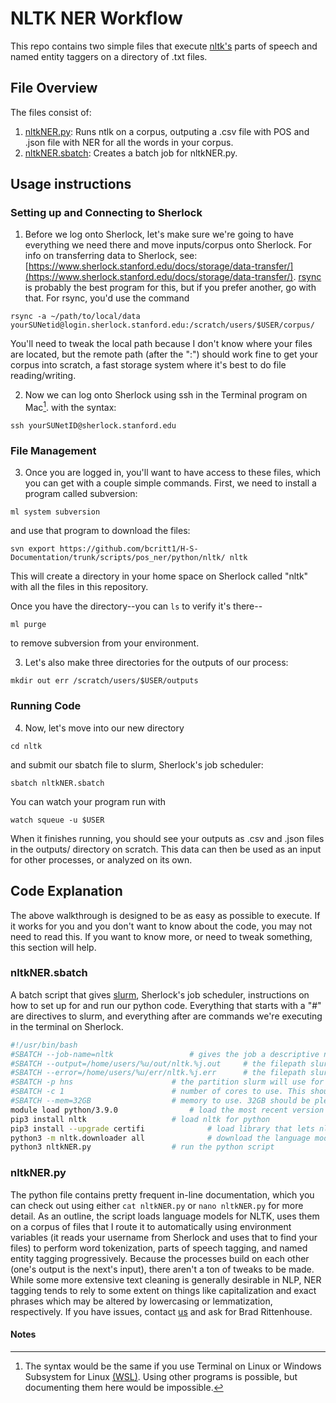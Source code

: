# NLTK NER Workflow

This repo contains two simple files that execute [nltk's](https://www.nltk.org/index.html) parts of speech and named entity taggers on a directory of .txt files.

## File Overview

The files consist of:

1. [nltkNER.py](/scripts/pos_ner/python/nltk/nltkNER.py): Runs ntlk on a corpus, outputing a .csv file with 
POS and .json file with NER for all the words in your corpus.
2. [nltkNER.sbatch](/scripts/pos_ner/python/nltk/nltkNER.sbatch): Creates a batch job for nltkNER.py.

## Usage instructions

### Setting up and Connecting to Sherlock

1. Before we log onto Sherlock, let's make sure we're going to have everything we need there and move inputs/corpus onto Sherlock. For info on transferring data to Sherlock, see:
[https://www.sherlock.stanford.edu/docs/storage/data-transfer/](https://www.sherlock.stanford.edu/docs/storage/data-transfer/). [rsync](https://www.sherlock.stanford.edu/docs/storage/data-transfer/#rsync) is probably the best program for
this, but if you prefer another, go with that. For rsync, you'd use the command 
``` 
rsync -a ~/path/to/local/data yourSUNetid@login.sherlock.stanford.edu:/scratch/users/$USER/corpus/
```
You'll need to tweak the local path because I don't know where your files are located, but the remote path (after the ":") should work fine to get your corpus into scratch, a fast storage system where it's best to do file 
reading/writing.

2. Now we can log onto Sherlock using ssh in the Terminal program on Mac[^1]. with the syntax: 
```
ssh yourSUNetID@sherlock.stanford.edu
```
### File Management

3. Once you are logged in, you'll want to have access to these files, which you can get with a couple simple commands. First, we need to install a program called subversion:
```
ml system subversion
```
and use that program to download the files:
```
svn export https://github.com/bcritt1/H-S-Documentation/trunk/scripts/pos_ner/python/nltk/ nltk
```
This will create a directory in your home space on Sherlock called "nltk" with all the files in this repository.

Once you have the directory--you can ```ls``` to verify it's there--
```
ml purge
```
to remove subversion from your environment. 

3. Let's also make three directories for the outputs of our process:
```
mkdir out err /scratch/users/$USER/outputs
```
### Running Code

4. Now, let's move into our new directory
```
cd nltk
```
and submit our sbatch file to slurm, Sherlock's job scheduler: 
```
sbatch nltkNER.sbatch
```
You can watch your program run with
```
watch squeue -u $USER
```
When it finishes running, you should see your outputs as .csv and .json files in the outputs/ 
directory on scratch. This data can then be used as an input for other processes, or analyzed on its own.

## Code Explanation

The above walkthrough is designed to be as easy as possible to execute. If it works for you and you don't want to know about the code, you may not need to read this. If you want to know more, or need to tweak something, this section will 
help.

### nltkNER.sbatch

A batch script that gives [slurm](https://slurm.schedmd.com/pdfs/summary.pdf), Sherlock's job scheduler, instructions on how to set up for and run our python code. Everything that starts with a "#" are directives to slurm, and everything 
after are commands we're executing in the terminal on Sherlock.

```bash
#!/usr/bin/bash
#SBATCH --job-name=nltk					# gives the job a descriptive name that slurm will use
#SBATCH --output=/home/users/%u/out/nltk.%j.out		# the filepath slurm will use for output files. I've configured this so it automatically inserts variables for your username (%u) and the job name (%j) above.
#SBATCH --error=/home/users/%u/err/nltk.%j.err		# the filepath slurm will use for error files. I've configured this so it automatically inserts variables for your username (%u) and the job name (%j) above.
#SBATCH -p hns						# the partition slurm will use for the job. Here it is hns (humanities and sciences), but you can use other partions (sh_part to see which you can access)
#SBATCH -c 1						# number of cores to use. This should be 1 unless you've rewritten the code to run in parallel
#SBATCH --mem=32GB					# memory to use. 32GB should be plenty, but if you're getting a memory error, you can increase
module load python/3.9.0				# load the most recent version of python on Sherlock
pip3 install nltk					# load nltk for python
pip3 install --upgrade certifi				# load library that lets nltk download its language models from the internet
python3 -m nltk.downloader all				# download the language models
python3 nltkNER.py					# run the python script
```

### nltkNER.py

The python file contains pretty frequent in-line documentation, which you can check out using either ```cat nltkNER.py``` or ```nano nltkNER.py``` for more detail. As an outline, the script loads language models for NLTK, uses them on a 
corpus of files that I route it to automatically using environment variables (it reads your username from Sherlock and uses that to find your files) to perform word tokenization, parts of speech tagging, and named entity tagging 
progressively. Because the processes build on each other (one's output is the next's input), there aren't a ton of tweaks to be made. While some more extensive text cleaning is generally desirable in NLP, NER tagging tends to rely to 
some extent on things like capitalization and exact phrases which may be altered by lowercasing or lemmatization, respectively. If you 
have issues, contact [us](mailto:srcc-support@stanford.edu) and ask for Brad Rittenhouse.

 #### Notes

[^1]: The syntax would be the same if you use Terminal on Linux or Windows Subsystem for Linux [(WSL)](https://learn.microsoft.com/en-us/windows/wsl/install). Using other programs is possible, but documenting them here would be 
impossible. 
